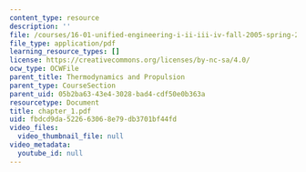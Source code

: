 ```yaml
---
content_type: resource
description: ''
file: /courses/16-01-unified-engineering-i-ii-iii-iv-fall-2005-spring-2006/fbdcd9da522663068e79db3701bf44fd_chapter_1.pdf
file_type: application/pdf
learning_resource_types: []
license: https://creativecommons.org/licenses/by-nc-sa/4.0/
ocw_type: OCWFile
parent_title: Thermodynamics and Propulsion
parent_type: CourseSection
parent_uid: 05b2ba63-43e4-3028-bad4-cdf50e0b363a
resourcetype: Document
title: chapter_1.pdf
uid: fbdcd9da-5226-6306-8e79-db3701bf44fd
video_files:
  video_thumbnail_file: null
video_metadata:
  youtube_id: null
---
```

